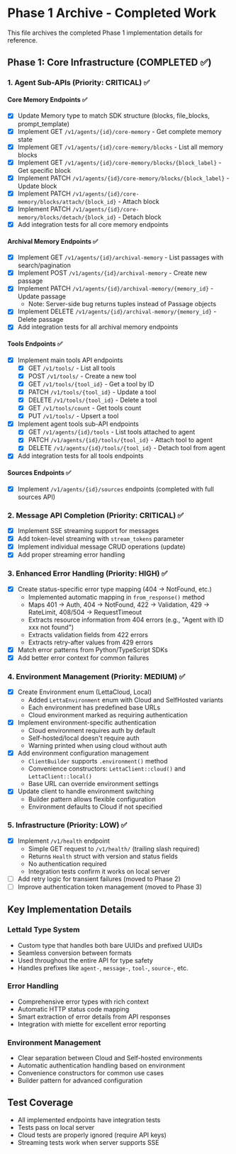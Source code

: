 # Phase 1 Archive - Completed Work

This file archives the completed Phase 1 implementation details for reference.

## Phase 1: Core Infrastructure (COMPLETED ✅)

### 1. Agent Sub-APIs (Priority: CRITICAL) ✅

#### Core Memory Endpoints ✅
- [x] Update Memory type to match SDK structure (blocks, file_blocks, prompt_template)
- [x] Implement GET `/v1/agents/{id}/core-memory` - Get complete memory state
- [x] Implement GET `/v1/agents/{id}/core-memory/blocks` - List all memory blocks
- [x] Implement GET `/v1/agents/{id}/core-memory/blocks/{block_label}` - Get specific block
- [x] Implement PATCH `/v1/agents/{id}/core-memory/blocks/{block_label}` - Update block
- [x] Implement PATCH `/v1/agents/{id}/core-memory/blocks/attach/{block_id}` - Attach block
- [x] Implement PATCH `/v1/agents/{id}/core-memory/blocks/detach/{block_id}` - Detach block
- [x] Add integration tests for all core memory endpoints

#### Archival Memory Endpoints ✅
- [x] Implement GET `/v1/agents/{id}/archival-memory` - List passages with search/pagination
- [x] Implement POST `/v1/agents/{id}/archival-memory` - Create new passage
- [x] Implement PATCH `/v1/agents/{id}/archival-memory/{memory_id}` - Update passage
  - Note: Server-side bug returns tuples instead of Passage objects
- [x] Implement DELETE `/v1/agents/{id}/archival-memory/{memory_id}` - Delete passage
- [x] Add integration tests for all archival memory endpoints

#### Tools Endpoints ✅
- [x] Implement main tools API endpoints
  - [x] GET `/v1/tools/` - List all tools
  - [x] POST `/v1/tools/` - Create a new tool
  - [x] GET `/v1/tools/{tool_id}` - Get a tool by ID
  - [x] PATCH `/v1/tools/{tool_id}` - Update a tool
  - [x] DELETE `/v1/tools/{tool_id}` - Delete a tool
  - [x] GET `/v1/tools/count` - Get tools count
  - [x] PUT `/v1/tools/` - Upsert a tool
- [x] Implement agent tools sub-API endpoints
  - [x] GET `/v1/agents/{id}/tools` - List tools attached to agent
  - [x] PATCH `/v1/agents/{id}/tools/{tool_id}` - Attach tool to agent
  - [x] DELETE `/v1/agents/{id}/tools/{tool_id}` - Detach tool from agent
- [x] Add integration tests for all tools endpoints

#### Sources Endpoints ✅
- [x] Implement `/v1/agents/{id}/sources` endpoints (completed with full sources API)

### 2. Message API Completion (Priority: CRITICAL) ✅
- [x] Implement SSE streaming support for messages
- [x] Add token-level streaming with `stream_tokens` parameter
- [x] Implement individual message CRUD operations (update)
- [x] Add proper streaming error handling

### 3. Enhanced Error Handling (Priority: HIGH) ✅
- [x] Create status-specific error type mapping (404 -> NotFound, etc.)
  - Implemented automatic mapping in `from_response()` method
  - Maps 401 -> Auth, 404 -> NotFound, 422 -> Validation, 429 -> RateLimit, 408/504 -> RequestTimeout
  - Extracts resource information from 404 errors (e.g., "Agent with ID xxx not found")
  - Extracts validation fields from 422 errors
  - Extracts retry-after values from 429 errors
- [x] Match error patterns from Python/TypeScript SDKs
- [x] Add better error context for common failures

### 4. Environment Management (Priority: MEDIUM) ✅
- [x] Create Environment enum (LettaCloud, Local)
  - Added `LettaEnvironment` enum with Cloud and SelfHosted variants
  - Each environment has predefined base URLs
  - Cloud environment marked as requiring authentication
- [x] Implement environment-specific authentication
  - Cloud environment requires auth by default
  - Self-hosted/local doesn't require auth
  - Warning printed when using cloud without auth
- [x] Add environment configuration management
  - `ClientBuilder` supports `.environment()` method
  - Convenience constructors: `LettaClient::cloud()` and `LettaClient::local()`
  - Base URL can override environment settings
- [x] Update client to handle environment switching
  - Builder pattern allows flexible configuration
  - Environment defaults to Cloud if not specified

### 5. Infrastructure (Priority: LOW) ✅
- [x] Implement `/v1/health` endpoint
  - Simple GET request to `/v1/health/` (trailing slash required)
  - Returns `Health` struct with version and status fields
  - No authentication required
  - Integration tests confirm it works on local server
- [ ] Add retry logic for transient failures (moved to Phase 2)
- [ ] Improve authentication token management (moved to Phase 3)

## Key Implementation Details

### LettaId Type System
- Custom type that handles both bare UUIDs and prefixed UUIDs
- Seamless conversion between formats
- Used throughout the entire API for type safety
- Handles prefixes like `agent-`, `message-`, `tool-`, `source-`, etc.

### Error Handling
- Comprehensive error types with rich context
- Automatic HTTP status code mapping
- Smart extraction of error details from API responses
- Integration with miette for excellent error reporting

### Environment Management
- Clear separation between Cloud and Self-hosted environments
- Automatic authentication handling based on environment
- Convenience constructors for common use cases
- Builder pattern for advanced configuration

## Test Coverage
- All implemented endpoints have integration tests
- Tests pass on local server
- Cloud tests are properly ignored (require API keys)
- Streaming tests work when server supports SSE
